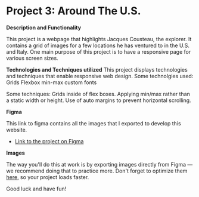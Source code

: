 # Project 3: Around The U.S.


  
**Description and Functionality**

This project is a webpage that highlights Jacques Cousteau, the explorer.  It contains a grid of images for a few locations he has ventured to in the U.S. and Italy. 
One main purpose of this project is to have a responsive page for various screen sizes. 
  
**Technologies and Techniques utilized** 
This project displays technologies and techniques that enable responsive web design. 
Some technolgies used: 
Grids
Flexbox
min-max
custom fonts

Some techniques:
Grids inside of flex boxes. 
Applying min/max rather than a static width or height.
Use of auto margins to prevent horizontal scrolling.

  
**Figma**  

This link to figma contains all the images that I exported to develop this website.
  
* [Link to the project on Figma](https://www.figma.com/file/ii4xxsJ0ghevUOcssTlHZv/Sprint-3%3A-Around-the-US?node-id=0%3A1)  
  
**Images**  
  
The way you'll do this at work is by exporting images directly from Figma — we recommend doing that to practice more. Don't forget to optimize them [here](https://tinypng.com/), so your project loads faster. 
  
Good luck and have fun!
